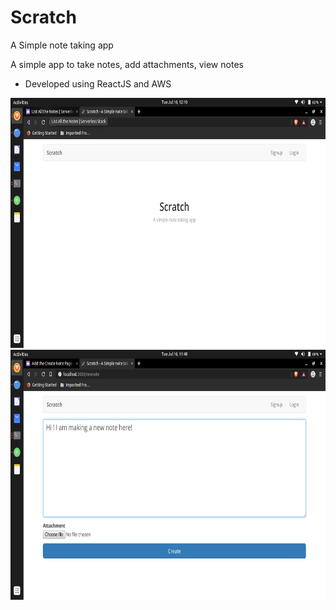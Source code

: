 # Scratch
 A Simple note taking app
<p> A simple app to take notes, add attachments, view notes</br>
<ul>
<li>Developed using ReactJS and AWS</li> 
</ul>
<img src="https://raw.githubusercontent.com/sharathbmsce/Scratch/master/Screenshots/Screenshot from 2019-07-16 12-10-02.png"
     alt="Image not available"
    height="400"
   />
<img src="https://raw.githubusercontent.com/sharathbmsce/Scratch/master/Screenshots/Screenshot from 2019-07-16 11-48-25.png"
     alt="Image not available"
    height="400"
   /><br/>

